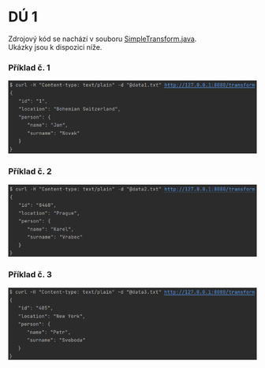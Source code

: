 # DÚ 1

Zdrojový kód se nachází v souboru [SimpleTransform.java](https://gitlab.fit.cvut.cz/NI-AM1/B221/cs/vrabekar/-/blob/master/01/src/main/java/cz/cvut/fit/niam1/SimpleTransform.java). <br />
Ukázky jsou k dispozici níže.

### Příklad č. 1

![image](data1.png)

### Příklad č. 2

![image](data2.png)

### Příklad č. 3

![image](data3.png)
